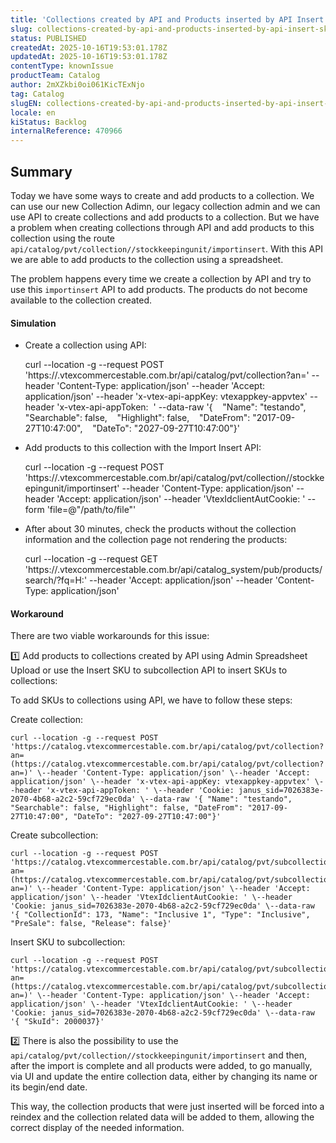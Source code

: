 ```yaml
---
title: 'Collections created by API and Products inserted by API Insert SKU by File not working properly'
slug: collections-created-by-api-and-products-inserted-by-api-insert-sku-by-file-not-working-properly
status: PUBLISHED
createdAt: 2025-10-16T19:53:01.178Z
updatedAt: 2025-10-16T19:53:01.178Z
contentType: knownIssue
productTeam: Catalog
author: 2mXZkbi0oi061KicTExNjo
tag: Catalog
slugEN: collections-created-by-api-and-products-inserted-by-api-insert-sku-by-file-not-working-properly
locale: en
kiStatus: Backlog
internalReference: 470966
---
```


## Summary


Today we have some ways to create and add products to a collection. We can use our new Collection Adimn, our legacy collection admin and we can use API to create collections and add products to a collection. But we have a problem when creating collections through API and add products to this collection using the route `api/catalog/pvt/collection//stockkeepingunit/importinsert`. With this API we are able to add products to the collection using a spreadsheet.

The problem happens every time we create a collection by API and try to use this `importinsert` API to add products. The products do not become available to the collection created.


#### Simulation


- Create a collection using API:

    curl --location -g --request POST 'https://.vtexcommercestable.com.br/api/catalog/pvt/collection?an=' \--header 'Content-Type: application/json' \--header 'Accept: application/json' \--header 'x-vtex-api-appKey: vtexappkey-appvtex' \--header 'x-vtex-api-appToken:  ' \--data-raw '{    "Name": "testando",    "Searchable": false,    "Highlight": false,    "DateFrom": "2017-09-27T10:47:00",    "DateTo": "2027-09-27T10:47:00"}'


- Add products to this collection with the Import Insert API:

    curl --location -g --request POST 'https://.vtexcommercestable.com.br/api/catalog/pvt/collection//stockkeepingunit/importinsert' \--header 'Content-Type: application/json' \--header 'Accept: application/json' \--header 'VtexIdclientAutCookie: ' \--form 'file=@"/path/to/file"'

- After about 30 minutes, check the products without the collection information and the collection page not rendering the products:

    curl --location -g --request GET 'https://.vtexcommercestable.com.br/api/catalog_system/pub/products/search/?fq=H:' \--header 'Accept: application/json' \--header 'Content-Type: application/json'

#### Workaround



There are two viable workarounds for this issue:

1️⃣ Add products to collections created by API using Admin Spreadsheet Upload or use the Insert SKU to subcollection API to insert SKUs to collections:

To add SKUs to collections using API, we have to follow these steps:

Create collection:

    curl --location -g --request POST 'https://catalog.vtexcommercestable.com.br/api/catalog/pvt/collection?an=(https://catalog.vtexcommercestable.com.br/api/catalog/pvt/collection?an=)' \--header 'Content-Type: application/json' \--header 'Accept: application/json' \--header 'x-vtex-api-appKey: vtexappkey-appvtex' \--header 'x-vtex-api-appToken: ' \--header 'Cookie: janus_sid=7026383e-2070-4b68-a2c2-59cf729ec0da' \--data-raw '{ "Name": "testando", "Searchable": false, "Highlight": false, "DateFrom": "2017-09-27T10:47:00", "DateTo": "2027-09-27T10:47:00"}'

Create subcollection:

    curl --location -g --request POST 'https://catalog.vtexcommercestable.com.br/api/catalog/pvt/subcollection?an=(https://catalog.vtexcommercestable.com.br/api/catalog/pvt/subcollection?an=)' \--header 'Content-Type: application/json' \--header 'Accept: application/json' \--header 'VtexIdclientAutCookie: ' \--header 'Cookie: janus_sid=7026383e-2070-4b68-a2c2-59cf729ec0da' \--data-raw '{ "CollectionId": 173, "Name": "Inclusive 1", "Type": "Inclusive", "PreSale": false, "Release": false}'

Insert SKU to subcollection:

    curl --location -g --request POST 'https://catalog.vtexcommercestable.com.br/api/catalog/pvt/subcollection//stockkeepingunit?an=(https://catalog.vtexcommercestable.com.br/api/catalog/pvt/subcollection//stockkeepingunit?an=)' \--header 'Content-Type: application/json' \--header 'Accept: application/json' \--header 'VtexIdclientAutCookie: ' \--header 'Cookie: janus_sid=7026383e-2070-4b68-a2c2-59cf729ec0da' \--data-raw '{ "SkuId": 2000037}'


2️⃣ There is also the possibility to use the `api/catalog/pvt/collection//stockkeepingunit/importinsert` and then, after the import is complete and all products were added, to go manually, via UI and update the entire collection data, either by changing its name or its begin/end date.

This way, the collection products that were just inserted will be forced into a reindex and the collection related data will be added to them, allowing the correct display of the needed information.